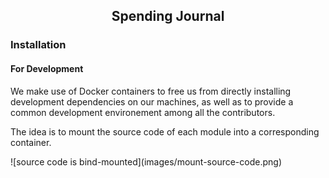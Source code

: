 <h2 align="center">Spending Journal</h2>
<h3>Installation</h3>
<h4>For Development</h4>
<p>We make use of Docker containers to free us from directly installing development dependencies on our machines, as well as to provide a common development environement among all the contributors.</p>
<p>The idea is to mount the source code of each module into a corresponding container.</p>
![source code is bind-mounted](images/mount-source-code.png)
